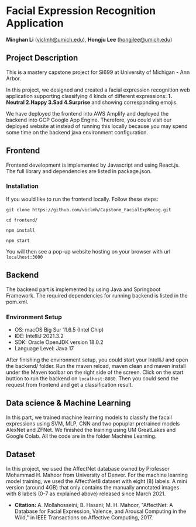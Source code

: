 # Facial Expression Recognition Application

**Minghan Li** (viclmh@umich.edu), **Hongju Lee** (hongjlee@umich.edu)

## Project Description
This is a mastery capstone project for SI699 at University of Michigan - Ann Arbor.

In this project, we designed and created a facial expression recognition web application supporting classifying 4 kinds of different expressions: **1. Neutral 2.Happy 3.Sad 4.Surprise** and showing corresponding emojis.

We have deployed the frontend into AWS Amplify and deployed the backend into GCP Google App Engine. Therefore, you could visit our deployed website at instead of running this locally because you may spend some time on the backend java environment configuration. 

## Frontend
Frontend development is implemented by Javascript and using React.js. The full library and dependencies are listed in package.json.

### Installation
If you would like to run the frontend locally. Follow these steps:

`git clone https://github.com/viclmh/Capstone_FacialExpRecog.git`

`cd frontend/`

`npm install`

`npm start`

You will then see a pop-up website hosting on your browser with url `localhost:3000`

## Backend
The backend part is implemented by using Java and Springboot Framework. The required dependencies for running backend is listed in the pom.xml.

### Environment Setup
- OS: macOS Big Sur 11.6.5 (Intel Chip)
- IDE: IntelliJ 2021.3.2
- SDK: Oracle OpenJDK version 18.0.2
- Language Level: Java 17

After finishing the environment setup, you could start your IntelliJ and open the backend/ folder. Run the maven reload, maven clean and maven install under the Maven toolbar on the right side of the screen. Click on the start buttion to run the backend on `localhost:8080`. Then you could send the request from frontend and get a classification result. 

## Data science & Machine Learning
In this part, we trained machine learning models to classify the facail expressions using SVM, MLP, CNN and two popuplar pretrained models AlexNet and ZFNet. We finished the training using UM GreatLakes and Google Colab. All the code are in the folder Machine Learning.

## Dataset
In this project, we used the AffectNet database owned by Professor Mohammad H. Mahoor from University of Denver. For the machine learning model training, we used the AffectNet8 dataset with eight (8) labels: A mini version (around 4GB) that only contains the manually annotated images with 8 labels (0-7 as explained above) released since March 2021.
- **Citation:** A. Mollahosseini; B. Hasani; M. H. Mahoor, "AffectNet: A Database for Facial Expression, Valence, and Arousal Computing in the Wild," in IEEE Transactions on Affective Computing, 2017.

  
